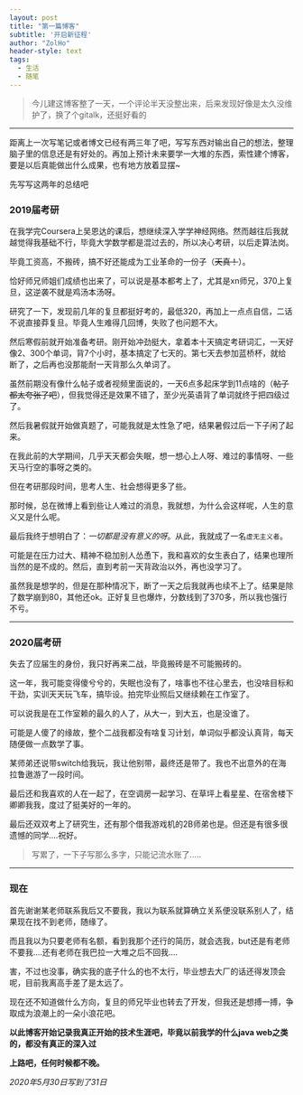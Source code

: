 ```yaml
---
layout: post
title: "第一篇博客"
subtitle: '开启新征程'
author: "ZolHo"
header-style: text
tags:
  - 生活
  - 随笔
---
```

> 今儿建这博客整了一天，一个评论半天没整出来，后来发现好像是太久没维护了，换了个gitalk，还挺好看的

----

距离上一次写笔记或者博文已经有两三年了吧，写写东西对输出自己的想法，整理脑子里的信息还是有好处的。再加上预计未来要学一大堆的东西，索性建个博客，要是以后真能做出什么成果，也有地方放着显摆~

先写写这两年的总结吧

### 2019届考研

在我学完Coursera上吴恩达的课后，想继续深入学学神经网络。然而越往后我就越觉得我基础不行，毕竟大学数学都是混过去的，所以决心考研，以后走算法岗。

毕竟工资高，不搬砖，搞不好还能成为工业革命的一份子（~~天真！~~）。

恰好师兄师姐们成绩也出来了，可以说是基本都考上了，尤其是xn师兄，370上复旦，这逆袭不就是鸡汤本汤呀。

研究了一下，发现前几年的复旦都挺好考的，最低320，再加上一点点自信，二话不说直接莽复旦。毕竟人生难得几回博，失败了也问题不大。

然后寒假前就开始准备考研。刚开始冲劲挺大，拿着本十天搞定考研词汇，一天好像2、300个单词，背7个小时，基本搞定了七天的。第七天去参加蓝桥杯，就给断了，之后再也没那能耐一天背那么久单词了。

虽然前期没有像什么帖子或者视频里面说的，一天6点多起床学到11点啥的（~~帖子都太夸张了吧~~），但我觉得还是效果不错了，至少光英语背了单词就终于把四级过了。

然后我暑假就开始做真题了，可能我就是太性急了吧，结果暑假过后一下子闲了起来。

在我此前的大学期间，几乎天天都会失眠，想一想心上人呀、难过的事情呀、一些天马行空的事呀之类的。

但在考研那段时间，思考人生、社会想得更多了些。

那时候，总在微博上看到些让人难过的消息，我就想，为什么会这样呢，人生的意义又是什么呢。

最后我终于想明白了：*一切都是没有意义的呀*。从此，我就成了一名`虚无主义者`。

可能是在压力过大、精神不稳加别人怂恿下，我和喜欢的女生表白了，结果也理所当然的是不成的。然后，直到考前一天背政治以外，再也没学习了。

虽然我是想学的，但是在那种情况下，断了一天之后我就再也续不上了。结果是除了数学崩到80，其他还ok。正好复旦也爆炸，分数线到了370多，所以我也强行不亏。

---

### 2020届考研

失去了应届生的身份，我只好再来二战，毕竟搬砖是不可能搬砖的。

这一年，我可能变得傻兮兮的，失眠也没有了，啥事也不往心里去，也没啥目标和干劲，实训天天玩飞车，搞毕设。拍完毕业照后又继续赖在工作室了。

可以说我是在工作室赖的最久的人了，从大一，到大五，也是没谁了。

可能是人傻了的缘故，整个二战我都没有啥复习计划，单词似乎都没认真背，每天随便做一点数学了事。

某师弟还说带switch给我玩，我让他别带，最终还是带了。我也不出意外的在海拉鲁遨游了一段时间。

最后还和我喜欢的人在一起了，在空调房一起学习、在草坪上看星星、在宿舍楼下卿卿我我，度过了挺美好的一年的。

最后还双双考上了研究生，还有那个借我游戏机的2B师弟也是。但还是有很多很遗憾的同学....祝好。

> 写累了，一下子写那么多字，只能记流水账了.....

----

### 现在

首先谢谢某老师联系我后又不要我，我以为联系就算确立关系便没联系别人了，结果现在找不到老师，随缘了。

而且我以为只要老师有名额，看到我那个还行的简历，就会选我，but还是有老师不要我....还有老师在我巴拉一大堆之后不回我....

害，不过也没事，确实我的底子什么的也不太行，毕业想去大厂的话还得发顶会呢，目前我离高手差了是太远了。

现在还不知道做什么方向，复旦的师兄毕业也转去了开发，但我还是想搏一搏，争取成为浪潮上的一朵小浪花吧。



**以此博客开始记录我真正开始的技术生涯吧，毕竟以前我学的什么java web之类的，都没有真正的深入过**

**上路吧，任何时候都不晚。**



_2020年5月30日写到了31日_



